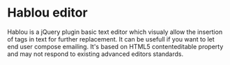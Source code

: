 Hablou editor
=============

Hablou is a jQuery plugin basic text editor which visualy allow the insertion of tags in text for further replacement. It can be usefull if you want to let end user compose emailing. It's based on HTML5 contenteditable property and may not respond to existing advanced editors standards.
